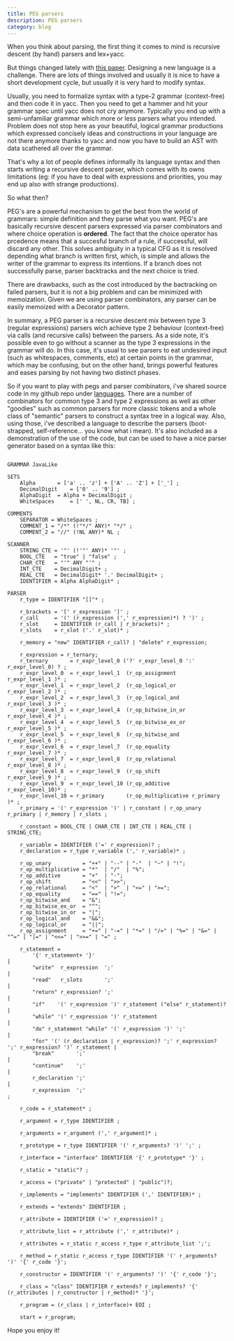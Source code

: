 ```yaml
---
title: PEG parsers
description: PEG parsers
category: blog
---
```


When you think about parsing, the first thing it comes to mind is recursive descent (by hand) parsers and lex+yacc.

But things changed lately with [this paper](http://bford.info/pub/lang/peg.pdf).
Designing a new language is a challenge. There are lots of things involved and usually it is nice to have a short 
development cycle, but usually it is very hard to modify syntax.

Usually, you need to formalize syntax with a type-2 grammar (context-free) and then code it in yacc.
Then you need to get a hammer and hit your grammar spec until yacc does not cry anymore. Typically you end up with a semi-unfamiliar grammar which more or less parsers 
what you intended. Problem does not stop here as your beautiful, logical grammar productions which expressed concisely ideas and constructions in your language are 
not there anymore thanks to yacc and now you have to build an AST with data scathered all over the grammar.

That's why a lot of people defines informally its language syntax and then starts writing a recursive descent parser, which comes with its owns limitations (eg: if you have to deal with expressions and priorities, you may end up also with strange productions).

So what then?

PEG's are a powerful mechanism to get the best from the world of grammars: simple definition and they parse what you want.
PEG's are basically recursive descent parsers expressed via parser combinators and where choice operation is **ordered**.
The fact that the choice operator has prcedence means that a succesful branch of a rule, if successful, will discard any other.
This solves ambiguity in a typical CFG as it is resolved depending what branch is written first, which, is simple and allows the writer of the grammar to express its intentions.
If a branch does not successfully parse, parser backtracks and the next choice is tried.

There are drawbacks, such as the cost introduced by the bactracking on failed parsers, but it is not a big problem and can be minimized with memoization.
Given we are using parser combinators, any parser can be easily memoized with a Decorator pattern.

In summary, a PEG parser is a recursive descent mix between type 3 (regular expressions) parsers wich achieve type 2 behaviour (context-free) via calls (and recursive calls) between the parsers.
As a side note, it's possible even to go without a scanner as the type 3 expressions in the grammar will do. In this case, it's usual to see parsers to eat undesired input (such as whitespaces, comments, etc) at certain points in the grammar, which may be confusing, but on the other hand, brings powerful features and eases parsing by not having two distinct phases.


So if you want to play with pegs and parser combinators, i've shared source code in my github repo under [languages](https://github.com/yandroskaos/languages). There are a number of combinators for common type 3 and type 2 expressions as well as other "goodies" such as common parsers for more classic tokens and a whole class of "semantic" parsers to construct a syntax tree in a logical way.
Also, using those, i've described a language to describe the parsers (boot-strapped, self-reference... you know what i mean). It's also included as a demonstration of the use of the code, but can be used to have a nice parser generator based on a syntax like this:

```

GRAMMAR JavaLike

SETS
	Alpha		= ['a' .. 'z'] + ['A' .. 'Z'] + ['_'] ;
	DecimalDigit	= ['0' .. '9'] ;
	AlphaDigit	= Alpha + DecimalDigit ;
	WhiteSpaces     = [' ', NL, CR, TB] ;

COMMENTS
	SEPARATOR = WhiteSpaces ;
	COMMENT_1 = "/*" (!"*/" ANY)* "*/" ;
	COMMENT_2 = "//" (!NL ANY)* NL ;

SCANNER
	STRING_CTE = '"' (!'"' ANY)* '"' ;
	BOOL_CTE   = "true" | "false" ;
	CHAR_CTE   = "'" ANY "'" ;
	INT_CTE    = DecimalDigit+ ;
	REAL_CTE   = DecimalDigit* '.' DecimalDigit+ ;
	IDENTIFIER = Alpha AlphaDigit* ;
	
PARSER
	r_type = IDENTIFIER "[]"* ;

	r_brackets = '[' r_expression ']' ;
	r_call     = '(' (r_expression (',' r_expression)*) ? ')' ;
	r_slot     = IDENTIFIER (r_call | r_brackets)* ;
	r_slots    = r_slot ('.' r_slot)* ;
	
	r_memory = "new" IDENTIFIER r_call? | "delete" r_expression;
	
	r_expression = r_ternary;
	r_ternary       = r_expr_level_0 ('?' r_expr_level_0 ':' r_expr_level_0) ? ;
	r_expr_level_0  = r_expr_level_1  (r_op_assignment     r_expr_level_1 )* ;
	r_expr_level_1  = r_expr_level_2  (r_op_logical_or     r_expr_level_2 )* ;
	r_expr_level_2  = r_expr_level_3  (r_op_logical_and    r_expr_level_3 )* ;
	r_expr_level_3  = r_expr_level_4  (r_op_bitwise_in_or  r_expr_level_4 )* ;
	r_expr_level_4  = r_expr_level_5  (r_op_bitwise_ex_or  r_expr_level_5 )* ;
	r_expr_level_5  = r_expr_level_6  (r_op_bitwise_and    r_expr_level_6 )* ;
	r_expr_level_6  = r_expr_level_7  (r_op_equality       r_expr_level_7 )* ;
	r_expr_level_7  = r_expr_level_8  (r_op_relational     r_expr_level_8 )* ;
	r_expr_level_8  = r_expr_level_9  (r_op_shift          r_expr_level_9 )* ;
	r_expr_level_9  = r_expr_level_10 (r_op_additive       r_expr_level_10)* ;
	r_expr_level_10 = r_primary       (r_op_multiplicative r_primary      )* ;
	r_primary = '(' r_expression ')' | r_constant | r_op_unary r_primary | r_memory | r_slots ;

	r_constant = BOOL_CTE | CHAR_CTE | INT_CTE | REAL_CTE | STRING_CTE;

	r_variable = IDENTIFIER ('=' r_expression)? ;
	r_declaration = r_type r_variable (',' r_variable)* ;

	r_op_unary          = "++" | "--" | "-"  | "~" | "!";
	r_op_multiplicative = "*"  | "/"  | "%";
	r_op_additive       = "+"  | "-";
	r_op_shift          = "<<" | ">>";
	r_op_relational     = "<"  | ">"  | "<=" | ">=";
	r_op_equality       = "==" | "!=";
	r_op_bitwise_and    = "&";
	r_op_bitwise_ex_or  = "^";
	r_op_bitwise_in_or  = "|";
	r_op_logical_and    = "&&";
	r_op_logical_or     = "||";
	r_op_assignment     = "+=" | "-=" | "*=" | "/=" | "%=" | "&=" | "^=" | "|=" | "<<=" | ">>=" | "=" ;

	r_statement = 
		'{' r_statement+ '}'                                                                          |
		"write"  r_expression  ';'                                                                    |
		"read"   r_slots       ';'                                                                    |
		"return" r_expression? ';'                                                                    |
		"if"    '(' r_expression ')' r_statement ("else" r_statement)?                                |
		"while" '(' r_expression ')' r_statement                                                      |
		"do" r_statement "while" '(' r_expression ')' ';'                                             |
		"for" '(' (r_declaration | r_expression)? ';' r_expression? ';' r_expression? ')' r_statement |
		"break"       ';'                                                                             |
		"continue"    ';'                                                                             |
		r_declaration ';'                                                                             |
		r_expression  ';'                                                                             ;

	r_code = r_statement* ;

	r_argument = r_type IDENTIFIER ;
	
	r_arguments = r_argument (',' r_argument)* ;

	r_prototype = r_type IDENTIFIER '(' r_arguments? ')' ';' ;
	
	r_interface = "interface" IDENTIFIER '{' r_prototype* '}' ;

	r_static = "static"? ;

	r_access = ("private" | "protected" | "public")?;

	r_implements = "implements" IDENTIFIER (',' IDENTIFIER)* ;
	
	r_extends = "extends" IDENTIFIER ;

	r_attribute = IDENTIFIER ('=' r_expression)? ;

	r_attribute_list = r_attribute (',' r_attribute)* ;
	
	r_attributes = r_static r_access r_type r_attribute_list ';';

	r_method = r_static r_access r_type IDENTIFIER '(' r_arguments? ')' '{' r_code '}';

	r_constructor = IDENTIFIER '(' r_arguments? ')' '{' r_code '}';

	r_class = "class" IDENTIFIER r_extends? r_implements? '{' (r_attributes | r_constructor | r_method)* '}';

	r_program = (r_class | r_interface)+ EOI ;

	start = r_program;

```

Hope you enjoy it!


